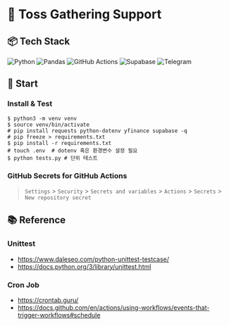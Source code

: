 # 📌 Toss Gathering Support

## 📦 Tech Stack
![Python](https://img.shields.io/badge/python-3776AB.svg?&style=for-the-badge&logo=python&logoColor=white)
![Pandas](https://img.shields.io/badge/pandas-150458.svg?&style=for-the-badge&logo=pandas&logoColor=white)
![GitHub Actions](https://img.shields.io/badge/githubactions-2088FF.svg?&style=for-the-badge&logo=githubactions&logoColor=white)
![Supabase](https://img.shields.io/badge/supabase-3FCF8E.svg?&style=for-the-badge&logo=supabase&logoColor=white)
![Telegram](https://img.shields.io/badge/telegram-26A5E4.svg?&style=for-the-badge&logo=telegram&logoColor=white) 

## 🏁 Start
### Install & Test
```shell
$ python3 -m venv venv
$ source venv/bin/activate
# pip install requests python-dotenv yfinance supabase -q
# pip freeze > requirements.txt
$ pip install -r requirements.txt
# touch .env  # dotenv 혹은 환경변수 설정 필요
$ python tests.py # 단위 테스트
```
### GitHub Secrets for GitHub Actions
> `Settings` > `Security` > `Secrets and variables` > `Actions` > `Secrets` > `New repository secret`

## 📚 Reference
### Unittest
- https://www.daleseo.com/python-unittest-testcase/
- https://docs.python.org/3/library/unittest.html
### Cron Job
- https://crontab.guru/
- https://docs.github.com/en/actions/using-workflows/events-that-trigger-workflows#schedule